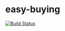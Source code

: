 # easy-buying

[![Build Status](https://travis-ci.org/bbranquinho/easy-buying.svg?branch=master)](https://travis-ci.org/bbranquinho/easy-buying)
